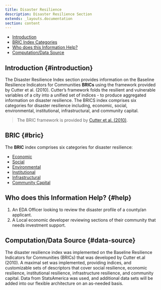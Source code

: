 ```yaml
---
title: Disaster Resilience
description: Disaster Resilience Section
extends: _layouts.documentation
section: content
---
```


- [Introduction](#introduction)
- [BRIC Index Categories](#bric)
- [Who does this Information Help?](#help)
- [Computation/Data Source](#data-source)

## Introduction {#introduction}
The Disaster Resilience Index section provides information on the Baseline Resilience Indicators for Communities **BRICs** using the framework provided by Cutter et al. (2010). Cutter’s framework folds the resilient and vulnerable variables of a city into a unified set of indices - to produce aggregated information on disaster resilience. The BRICS index comprises six categories for disaster resilience including, economic, social, environmental, institutional, infrastructural, and community capital. 


> The BRIC framework is provided by [Cutter et al. (2010)](http://resiliencesystem.com/sites/default/files/Cutter_jhsem.2010.7.1.1732.pdf).

## BRIC {#bric}
The **BRIC** index comprises six categories for disaster resilience:

- [Economic](#economic)
- [Social](#social)
- [Environmental](#environmental)
- [Institutional](#institutional)
- [Infrastructural](#infrastructural)
- [Community Capital](#community-capital)

## Who does this Information Help? {#help}
1. An EDA Officer looking to review the disaster profile of a county/an applicant.
2. A Local economic developer reviewing sections of their community that needs investment support.


## Computation/Data Source {#data-source}
The disaster resilience index was implemented on the Baseline Resilience Indicators for Communities (BRICs) that was developed by Cutter et.al (2010). A maximal set was implemented, providing indices, and customizable sets of descriptors that cover social resilience, economic resilience, institutional resilience, infrastructure resilience, and community capital. Data from StatsAmerica was used, and additional data sets will be added into our flexible architecture on an as-needed basis. 
